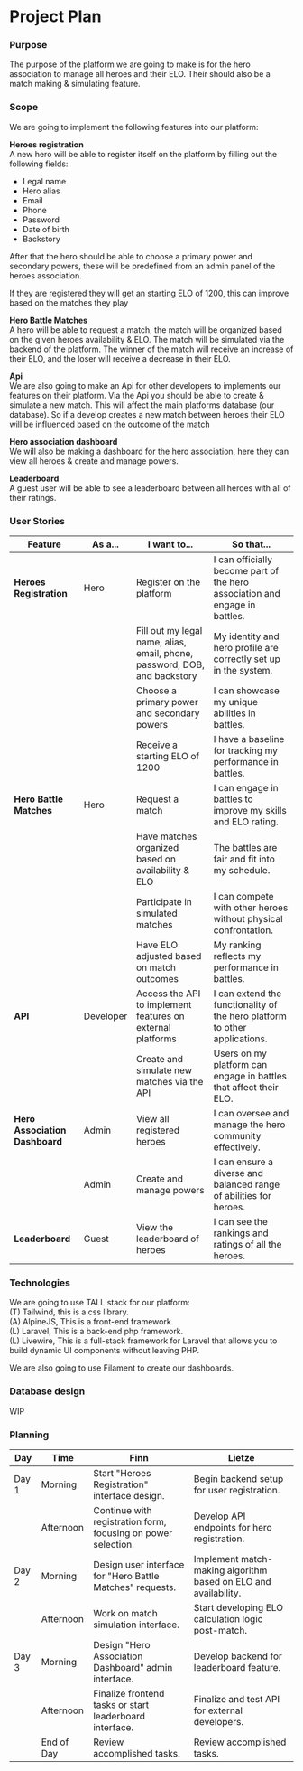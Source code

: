 # Project Plan

### Purpose
The purpose of the platform we are going to make is for the hero association to manage all heroes and their ELO. Their should also be a match making & simulating feature.

### Scope
We are going to implement the following features into our platform:

**Heroes registration**<br>
A new hero will be able to register itself on the platform by filling out the following fields:
* Legal name
* Hero alias
* Email
* Phone
* Password
* Date of birth
* Backstory

After that the hero should be able to choose a primary power and secondary powers, these will be predefined from an admin panel of the heroes association.

If they are registered they will get an starting ELO of 1200, this can improve based on the matches they play

**Hero Battle Matches**<br>
A hero will be able to request a match, the match will be organized based on the given heroes availability & ELO. The match will be simulated via the backend of the platform. The winner of the match will receive an increase of their ELO, and the loser will receive a decrease in their ELO.

**Api**<br>
We are also going to make an Api for other developers to implements our features on their platform. Via the Api you should be able to create & simulate a new match. This will affect the main platforms database (our database). So if a develop creates a new match between heroes their ELO will be influenced based on the outcome of the match

**Hero association dashboard**<br>
We will also be making a dashboard for the hero association, here they can view all heroes & create and manage powers.

**Leaderboard**<br>
A guest user will be able to see a leaderboard between all heroes with all of their ratings.

### User Stories
| Feature                        | As a...   | I want to...                                                              | So that...                                                                  |
|--------------------------------|-----------|---------------------------------------------------------------------------|-----------------------------------------------------------------------------|
| **Heroes Registration**        | Hero      | Register on the platform                                                  | I can officially become part of the hero association and engage in battles. |
|                                |           | Fill out my legal name, alias, email, phone, password, DOB, and backstory | My identity and hero profile are correctly set up in the system.            |
|                                |           | Choose a primary power and secondary powers                               | I can showcase my unique abilities in battles.                              |
|                                |           | Receive a starting ELO of 1200                                            | I have a baseline for tracking my performance in battles.                   |
| **Hero Battle Matches**        | Hero      | Request a match                                                           | I can engage in battles to improve my skills and ELO rating.                |
|                                |           | Have matches organized based on availability & ELO                        | The battles are fair and fit into my schedule.                              |
|                                |           | Participate in simulated matches                                          | I can compete with other heroes without physical confrontation.             |
|                                |           | Have ELO adjusted based on match outcomes                                 | My ranking reflects my performance in battles.                              |
| **API**                        | Developer | Access the API to implement features on external platforms                | I can extend the functionality of the hero platform to other applications.  |
|                                |           | Create and simulate new matches via the API                               | Users on my platform can engage in battles that affect their ELO.           |
| **Hero Association Dashboard** | Admin     | View all registered heroes                                                | I can oversee and manage the hero community effectively.                    |
|                                | Admin     | Create and manage powers                                                  | I can ensure a diverse and balanced range of abilities for heroes.          |
| **Leaderboard**                | Guest     | View the leaderboard of heroes                                            | I can see the rankings and ratings of all the heroes.                       |

### Technologies
We are going to use TALL stack for our platform:
<br>(T) Tailwind, this is a css library.
<br>(A) AlpineJS, This is a front-end framework.
<br>(L) Laravel, This is a back-end php framework.
<br>(L) Livewire, This is a full-stack framework for Laravel that allows you to build dynamic UI components without leaving PHP.

We are also going to use Filament to create our dashboards.

### Database design
WIP

### Planning
| Day    | Time       | Finn                                                          | Lietze                                                          |
|--------|------------|---------------------------------------------------------------|-----------------------------------------------------------------|
| Day 1  | Morning    | Start "Heroes Registration" interface design.                 | Begin backend setup for user registration.                      |
|        | Afternoon  | Continue with registration form, focusing on power selection. | Develop API endpoints for hero registration.                    |
| Day 2  | Morning    | Design user interface for "Hero Battle Matches" requests.     | Implement match-making algorithm based on ELO and availability. |
|        | Afternoon  | Work on match simulation interface.                           | Start developing ELO calculation logic post-match.              |
| Day 3  | Morning    | Design "Hero Association Dashboard" admin interface.          | Develop backend for leaderboard feature.                        |
|        | Afternoon  | Finalize frontend tasks or start leaderboard interface.       | Finalize and test API for external developers.                  |
|        | End of Day | Review accomplished tasks.                                    | Review accomplished tasks.                                      |

